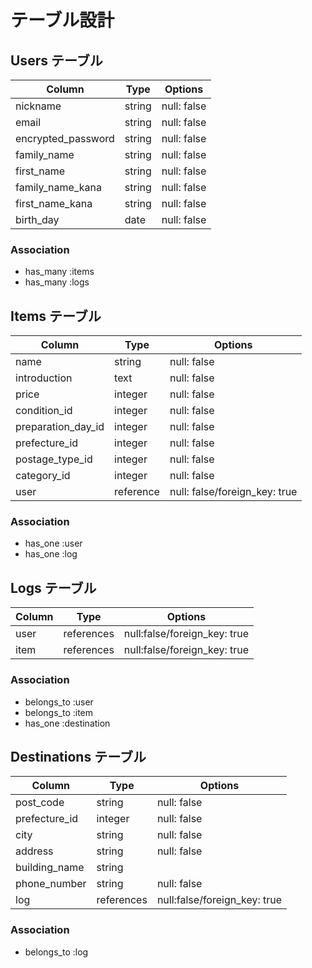 # テーブル設計

## Users テーブル

| Column             | Type    | Options                   |
| ------------------ | --------| ------------------------- |
| nickname           | string  | null: false               |
| email              | string  | null: false               |
| encrypted_password | string  | null: false               |
| family_name        | string  | null: false               |
| first_name         | string  | null: false               |
| family_name_kana   | string  | null: false               |
| first_name_kana    | string  | null: false               |
| birth_day          | date    | null: false               |

### Association

- has_many :items
- has_many :logs

## Items テーブル

| Column             | Type      | Options                       |
| ------------------ | --------- | ----------------------------- |
| name               | string    | null: false                   |
| introduction       | text      | null: false                   |
| price              | integer   | null: false                   |
| condition_id       | integer   | null: false                   |
| preparation_day_id | integer   | null: false                   |
| prefecture_id      | integer   | null: false                   |
| postage_type_id    | integer   | null: false                   |
| category_id        | integer   | null: false                   |
| user               | reference | null: false/foreign_key: true |

### Association

- has_one :user
- has_one :log


## Logs テーブル

| Column             | Type       | Options                      |
| ------------------ | ---------- | ---------------------------- |
| user               | references | null:false/foreign_key: true |
| item               | references | null:false/foreign_key: true |


### Association

- belongs_to :user
- belongs_to :item
- has_one :destination

## Destinations テーブル

| Column             | Type       | Options                      |
| ------------------ | ---------- | ---------------------------- |
| post_code          | string     | null: false                  |
| prefecture_id      | integer    | null: false                  |
| city               | string     | null: false                  |
| address            | string     | null: false                  |
| building_name      | string     |                              |
| phone_number       | string     | null: false                  |
| log                | references | null:false/foreign_key: true |

### Association

- belongs_to :log